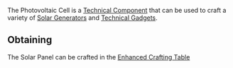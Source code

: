 The Photovoltaic Cell is a [Technical Component](https://github.com/Slimefun/Slimefun4/wiki/Technical-Components) that can be used to craft a variety of [Solar Generators](https://github.com/Slimefun/Slimefun4/wiki/Solar-Generator) and [Technical Gadgets](https://github.com/Slimefun/Slimefun4/wiki/Technical-Gadgets).

## Obtaining
The Solar Panel can be crafted in the [Enhanced Crafting Table](https://github.com/Slimefun/Slimefun4/wiki/Enhanced-Crafting-Table)
